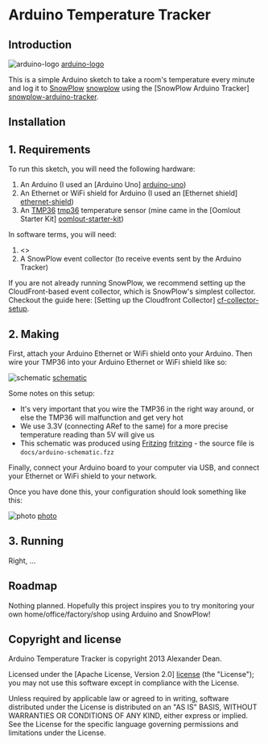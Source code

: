 # Arduino Temperature Tracker

## Introduction

![arduino-logo] [arduino-logo] 

This is a simple Arduino sketch to take a room's temperature every minute and log it to [SnowPlow] [snowplow] using the [SnowPlow Arduino Tracker] [snowplow-arduino-tracker].

## Installation

## 1. Requirements

To run this sketch, you will need the following hardware:

1. An Arduino (I used an [Arduino Uno] [arduino-uno])
2. An Ethernet or WiFi shield for Arduino (I used an [Ethernet shield] [ethernet-shield])
3. An [TMP36] [tmp36] temperature sensor (mine came in the [Oomlout Starter Kit] [oomlout-starter-kit])

In software terms, you will need:

1. <<Something about SnowPlow library>>
2. A SnowPlow event collector (to receive events sent by the Arduino Tracker)

If you are not already running SnowPlow, we recommend setting up the CloudFront-based event collector, which is SnowPlow's simplest collector. Checkout the guide here: [Setting up the Cloudfront Collector] [cf-collector-setup]. 

## 2. Making

First, attach your Arduino Ethernet or WiFi shield onto your Arduino. Then wire your TMP36 into your Arduino Ethernet or WiFi shield like so:

![schematic] [schematic]

Some notes on this setup:

* It's very important that you wire the TMP36 in the right way around, or else the TMP36 will malfunction and get very hot
* We use 3.3V (connecting ARef to the same) for a more precise temperature reading than 5V will give us
* This schematic was produced using [Fritzing] [fritzing] - the source file is `docs/arduino-schematic.fzz`

Finally, connect your Arduino board to your computer via USB, and connect your Ethernet or WiFi shield to your network.

Once you have done this, your configuration should look something like this:

![photo] [photo]

## 3. Running

Right, ...

## Roadmap

Nothing planned. Hopefully this project inspires you to try monitoring your own home/office/factory/shop using Arduino and SnowPlow!

## Copyright and license

Arduino Temperature Tracker is copyright 2013 Alexander Dean.

Licensed under the [Apache License, Version 2.0] [license] (the "License");
you may not use this software except in compliance with the License.

Unless required by applicable law or agreed to in writing, software
distributed under the License is distributed on an "AS IS" BASIS,
WITHOUT WARRANTIES OR CONDITIONS OF ANY KIND, either express or implied.
See the License for the specific language governing permissions and
limitations under the License.

[arduino-logo]: https://raw.github.com/alexanderdean/arduino-temp-tracker/master/docs/arduino-logo.png

[snowplow]: http://snowplowanalytics.com/
[snowplow-arduino-tracker]: https://github.com/snowplow/snowplow-arduino-tracker

[arduino-uno]: http://arduino.cc/en/Main/arduinoBoardUno
[ethernet-shield]: http://arduino.cc/en/Main/ArduinoEthernetShield
[tmp36]: http://adafruit.com/products/165
[oomlout-starter-kit]: http://oomlout.co.uk/starter-kit-for-arduino-ardx-p-183.html

[schematic]: https://raw.github.com/alexanderdean/arduino-temp-tracker/master/docs/temp-tracker-schematic.png
[fritzing]: http://fritzing.org/download/
[photo]: https://raw.github.com/alexanderdean/arduino-temp-tracker/master/docs/temp-tracker-photo.png

[cf-collector-setup]: https://github.com/snowplow/snowplow/wiki/setting-up-the-cloudfront-collector

[license]: http://www.apache.org/licenses/LICENSE-2.0
